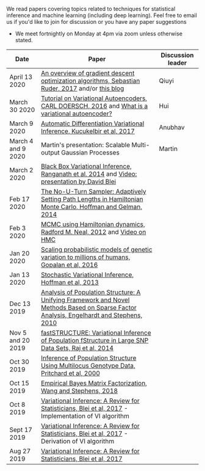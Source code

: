 We read papers covering topics related to techniques for statistical inference and machine learning (including deep learning). Feel free to email us if you'd like to join for discussion or you have any paper suggestions

* We meet fortnightly on Monday at 4pm via zoom unless otherwise stated.

| Date        | Paper  | Discussion leader |
| ------------|-----------------------|-----------------------|
|April 13 2020 |[An overview of gradient descent optimization algorithms, Sebastian Ruder, 2017](https://arxiv.org/abs/1609.04747) and/or [this blog](https://ruder.io/optimizing-gradient-descent/)| Qiuyi |
|March 30 2020 |[Tutorial on Variational Autoencoders, CARL DOERSCH, 2016](https://arxiv.org/pdf/1606.05908.pdf) and [What is a variational autoencoder?](https://jaan.io/what-is-variational-autoencoder-vae-tutorial/)| Hui |
|March 9 2020 | [Automatic Differentiation Variational Inference, Kucukelbir et al, 2017](http://www.jmlr.org/papers/volume18/16-107/16-107.pdf)| Anubhav |
|March 4 and 9 2020 | Martin's presentation: Scalable Multi-output Gaussian Processes| Martin |
|March 2 2020 | [Black Box Variational Inference, Ranganath et al, 2014](http://proceedings.mlr.press/v33/ranganath14.pdf) and [Video: presentation by David Blei](https://www.youtube.com/watch?v=-H2N4tVDK7I)|  |
|Feb 17 2020 | [The No-U-Turn Sampler: Adaptively Setting Path Lengths in Hamiltonian Monte Carlo, Hoffman and Gelman, 2014](http://jmlr.org/papers/volume15/hoffman14a/hoffman14a.pdf)| |
|Feb 3 2020 | [MCMC using Hamiltonian dynamics, Radford M. Neal, 2012](https://arxiv.org/abs/1206.1901) and [Video on HMC](https://www.youtube.com/watch?v=a-wydhEuAm0)| |
|Jan 20 2020 | [Scaling probabilistic models of genetic variation to millions of humans, Gopalan et al, 2016](https://www.nature.com/articles/ng.3710)| |
|Jan 13 2020 | [Stochastic Variational Inference, Hoffman et al, 2013](http://jmlr.org/papers/volume14/hoffman13a/hoffman13a.pdf)| |
|Dec 13 2019 | [Analysis of Population Structure: A Unifying Framework and Novel Methods Based on Sparse Factor Analysis, Engelhardt and Stephens, 2010](https://journals.plos.org/plosgenetics/article?id=10.1371/journal.pgen.1001117)| |
|Nov 5 and 20 2019 | [fastSTRUCTURE: Variational Inference of Population fStructure in Large SNP Data Sets, Raj et al, 2014](https://www.genetics.org/content/197/2/573.short)| |
|Oct 30 2019 | [Inference of Population Structure Using Multilocus Genotype Data, Pritchard et al, 2000](https://www.genetics.org/content/155/2/945)| |
|Oct 15 2019 | [Empirical Bayes Matrix Factorization, Wang and Stephens, 2018](https://arxiv.org/abs/1802.06931)| |
|Oct 8 2019 | [Variational Inference: A Review for Statisticians, Blei et al, 2017](https://www.tandfonline.com/doi/abs/10.1080/01621459.2017.1285773?journalCode=uasa20) - Implementation of VI algorithm| |
|Sept 17 2019 | [Variational Inference: A Review for Statisticians, Blei et al, 2017](https://www.tandfonline.com/doi/abs/10.1080/01621459.2017.1285773?journalCode=uasa20) - Derivation of VI algorithm| |
|Aug 27 2019 | [Variational Inference: A Review for Statisticians, Blei et al, 2017](https://www.tandfonline.com/doi/abs/10.1080/01621459.2017.1285773?journalCode=uasa20)| |
